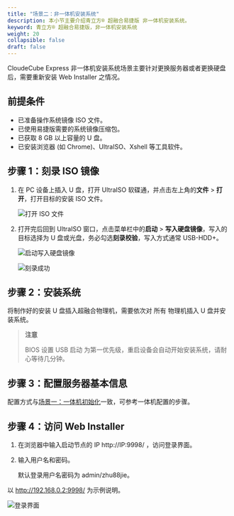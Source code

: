 ```yaml
---
title: "场景二：非一体机安装系统"
description: 本小节主要介绍青立方® 超融合易捷版 非一体机安装系统。 
keyword: 青立方® 超融合易捷版，非一体机安装系统
weight: 20
collapsible: false
draft: false
---
```





CloudeCube Express 非一体机安装系统场景主要针对更换服务器或者更换硬盘后，需要重新安装 Web Installer 之情况。

## 前提条件

- 已准备操作系统镜像 ISO 文件。
- 已使用易捷版需要的系统镜像压缩包。
- 已获取 8 GB 以上容量的 U 盘。
- 已安装浏览器 (如 Chrome)、UltraISO、Xshell 等工具软件。

## 步骤 1：刻录 ISO 镜像

1. 在 PC 设备上插入 U 盘，打开 UltraISO 软碟通，并点击左上角的**文件** > **打开**，打开目标的安装 ISO 文件。

    ![打开 ISO 文件](../../../_images/open_isofiles.png)

2. 打开完后回到 UltraISO 窗口，点击菜单栏中的**启动** > **写入硬盘镜像**，写入的目标选择为 U 盘或光盘，务必勾选**刻录校验**，写入方式通常 USB-HDD+。

    ![启动写入硬盘镜像](../../../_images/enable_image.png)

    ![刻录成功](../../../_images/write_recode.png)

## 步骤 2：安装系统

将制作好的安装 U 盘插入超融合物理机，需要依次对 所有 物理机插入 U 盘并安装系统。

> **注意**
> 
> BIOS 设置 USB 启动 为第一优先级，重启设备会自动开始安装系统，请耐心等待几分钟。

## 步骤 3：配置服务器基本信息

配置方式与[场景一：一体机初始化](../all_in_one)一致，可参考一体机配置的步骤。

## 步骤 4：访问 Web Installer

1. 在浏览器中输入启动节点的 IP http://IP:9998/ ，访问登录界面。

2. 输入用户名和密码。

   默认登录用户名密码为 admin/zhu88jie。

以 http://192.168.0.2:9998/ 为示例说明。

![登录界面](../../../_images/login.png)
